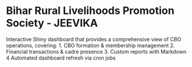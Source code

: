 # Bihar Rural Livelihoods Promotion Society - JEEVIKA
Interactive Shiny dashboard that provides a comprehensive view of CBO operations, covering: 1. CBO formation &amp; membership management 2. Financial transactions &amp; cadre presence 3. Custom reports with Markdown 4 Automated dashboard refresh via cron jobs
